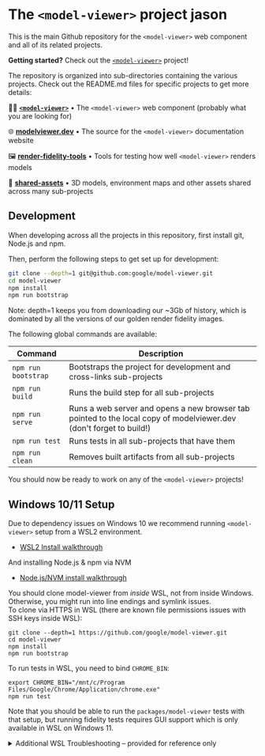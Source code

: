 # The `<model-viewer>` project jason 

This is the main Github repository for the `<model-viewer>` web component and
all of its related projects.

**Getting started?** Check out the [`<model-viewer>`](packages/model-viewer) project!

The repository is organized into sub-directories containing the various projects.
Check out the README.md files for specific projects to get more details:

👩‍🚀 **[`<model-viewer>`](packages/model-viewer)** • The `<model-viewer>` web component (probably what you are looking for)

🌐 **[modelviewer.dev](packages/modelviewer.dev)** • The source for the `<model-viewer>` documentation website

🖼 **[render-fidelity-tools](packages/render-fidelity-tools)** • Tools for testing how well `<model-viewer>` renders models

🎨 **[shared-assets](packages/shared-assets)** • 3D models, environment maps and other assets shared across many sub-projects

## Development

When developing across all the projects in this repository, first install git,
Node.js and npm.

Then, perform the following steps to get set up for development:

```sh
git clone --depth=1 git@github.com:google/model-viewer.git
cd model-viewer
npm install
npm run bootstrap
```

Note: depth=1 keeps you from downloading our ~3Gb of history, which is dominated by all the versions of our golden render fidelity images.

The following global commands are available:

Command                        | Description
------------------------------ | -----------
`npm run bootstrap`            | Bootstraps the project for development and cross-links sub-projects
`npm run build`                | Runs the build step for all sub-projects
`npm run serve`                | Runs a web server and opens a new browser tab pointed to the local copy of modelviewer.dev (don't forget to build!)
`npm run test`                 | Runs tests in all sub-projects that have them
`npm run clean`                | Removes built artifacts from all sub-projects

You should now be ready to work on any of the `<model-viewer>` projects!

## Windows 10/11 Setup
Due to dependency issues on Windows 10 we recommend running `<model-viewer>` setup from a WSL2 environment.
 * [WSL2 Install walkthrough](https://docs.microsoft.com/en-us/windows/wsl/install-win10)

And installing Node.js & npm via NVM
 * [Node.js/NVM install walkthrough](https://docs.microsoft.com/en-us/windows/nodejs/setup-on-wsl2)

You should clone model-viewer from _inside_ WSL, not from inside Windows. Otherwise, you might run into line endings and symlink issues.  
To clone via HTTPS in WSL (there are known file permissions issues with SSH keys inside WSL):  
```
git clone --depth=1 https://github.com/google/model-viewer.git
cd model-viewer
npm install
npm run bootstrap
```

To run tests in WSL, you need to bind `CHROME_BIN`:
```
export CHROME_BIN="/mnt/c/Program Files/Google/Chrome/Application/chrome.exe"
npm run test
```

Note that you should be able to run the `packages/model-viewer` tests with that setup, but running fidelity tests requires GUI support which is only available in WSL on Windows 11.  

<details>
 <summary>Additional WSL Troubleshooting – provided for reference only</summary>
 
> These issues should not happen when you have followed the above WSL setup steps (clone via HTTPS, clone from inside WSL, bind CHROME_BIN). The notes here might be helpful if you're trying to develop model-viewer from inside Windows (not WSL) instead (not recommended).  

### Running Tests
Running `npm run test` requires an environment variable on WSL that points to `CHROME_BIN`.
You can set that via this command (this is the default Chrome install directory, might be somewhere else on your machine)
```
export CHROME_BIN="/mnt/c/Program Files/Google/Chrome/Application/chrome.exe"
npm run test
```

Tests in `packages/model-viewer` should now run properly; fidelity tests might still fail (see errors and potential workarounds below).

### Error: `/bin/bash^M: bad interpreter: No such file or directory`
**Symptom**
Running a .sh script, for example  `fetch-khronos-gltf-samples.sh`, throws an error message `/bin/bash^M: bad interpreter: No such file or directory`

Alternative error:  
```
! was unexpected at this time.
npm ERR! code ELIFECYCLE
npm ERR! errno 1
npm ERR! @google/model-viewer@1.10.1 prepare: `if [ ! -L './shared-assets' ]; then ln -s ../shared-assets ./shared-assets; fi && ../shared-assets/scripts/fetch-khronos-gltf-samples.sh`
```

**Solution**
This is caused by incorrect line endings in some of the .sh files due to git changing these on checkout on Windows (not inside WSL). It's recommended to clone the model-viewer repository from a WSL session.  

As a workaround, you can re-write line endings using the following command:  
```
sed -i -e 's/\r$//' ../shared-assets/scripts/fetch-khronos-gltf-samples.sh
```

### Error: `ERROR:browser_main_loop.cc(1409)] Unable to open X display.`
**Symptom**
When trying to `npm run test`, errors are logged similar to:
```
❌Fail to analyze scenario :khronos-IridescentDishWithOlives! Error message: ❌ Failed to capture model-viewer's screenshot
[836:836:0301/095227.204808:ERROR:browser_main_loop.cc(1409)] Unable to open X display.
```
Pupeteer tests need a display output; this means GUI support for WSL is required which seems to only be (easily) available on Windows 11, not Windows 10.  
https://docs.microsoft.com/de-de/windows/wsl/tutorials/gui-apps#install-support-for-linux-gui-apps

So, the workaround seems to be running Windows 11 (but not tested yet).

### Error: `ERROR: Task not found: "'watch:tsc"`
**Symptom**
Running `npm run dev` in `packages/model-viewer` on Windows throws error `ERROR: Task not found: "'watch:tsc"`.

**Solution**
(if you have one please make a PR!)

</details>

